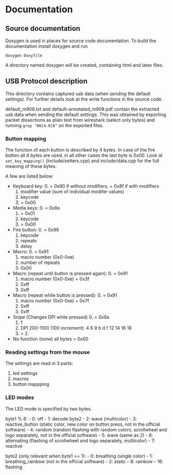 # Documentation

## Source documentation
Doxygen is used in places for source code documentation. To build the documentation install doxygen and run
```
doxygen Doxyfile
```
A directory named doxygen will be created, containing html and latex files.

## USB Protocol description
This directory contains captured usb data (when sending the default settings). For further details look at the write functions in the source code.

default_m908.txt and default-annotated_m908.pdf contain the extracted usb data when sending the default settings. This was obtained by exporting packet dissections as plain text from wireshark (select only bytes) and running ``grep "00[4-9]0"`` on the exported files.


### Button mapping
The function of each button is described by 4 bytes. In case of the fire button all 4 bytes are used, in all other cases the last byte is 0x00. Look at ``set_key_mapping()`` (include/setters.cpp) and include/data.cpp for the full meaning of these bytes.

A few are listed below:
- Keyboard key:
	0. = 0x90 if without modifiers, = 0x8f if with modifiers
	1. modifier value (sum of individual modifer values)
	2. keycode
	3. = 0x00
- Media keys:
	0. = 0x8e
	1. = 0x01
	2. keycode
	3. = 0x00
- Fire button:
	0. = 0x99
	1. keycode
	2. repeats
	3. delay
- Macro:
	0. = 0x91
	1. macro number (0x0-0xe)
	2. number of repeats
	3. 0x00
- Macro (repeat until button is pressed again):
	0. = 0x91
	1. macro number (0x0-0xe) + 0x3f
	2. 0xff
	3. 0xff
- Macro (repeat while button is pressed):
	0. = 0x91
	1. macro number (0x0-0xe) + 0x7f
	2. 0xff
	3. 0xff
- Snipe (Changes DPI while pressed)
	0. = 0x9a
	1. 1
	2. DPI 200-1100 (100 increment): 4 6 9 b d f 12 14 16 18
	3. = 2.
- No function (none)
	all bytes = 0x00

### Reading settings from the mouse
The settings are read in 3 parts:
1. led settings
2. macros
3. button mappping

### LED modes
The LED mode is specified by two bytes.

byte1 % 8:
	- 0: off
	- 1: decode byte2
	- 2: wave (multicolor)
	- 3: reactive_button (static color, new color on button press, not in the official software)
	- 4: random (random flashing with random colors, scrollwheel and logo separately, not in the official software)
	- 5: wave (same as 2)
	- 6: alternating (flashing of scrollwheel and logo separately, multicolor)
	- 7: reactive

byte2 (only relevant when byte1 == 1):
	- 0: breathing (single color)
	- 1: breathing_rainbow (not in the official software)
	- 2: static
	- 8: rainbow
	- 16: flashing
